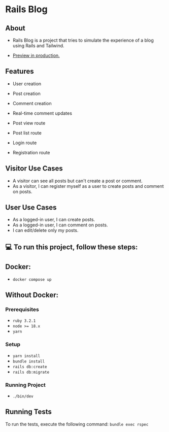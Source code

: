 # Rails Blog

## About
- Rails Blog is a project that tries to simulate the experience of a blog using Rails and Tailwind.

- [Preview in production.](https://rails-blog-8888.onrender.com/)

## Features

- User creation
- Post creation
- Comment creation
- Real-time comment updates

- Post view route
- Post list route
- Login route
- Registration route

## Visitor Use Cases
- A visitor can see all posts but can't create a post or comment.
- As a visitor, I can register myself as a user to create posts and comment on posts.

## User Use Cases
- As a logged-in user, I can create posts.
- As a logged-in user, I can comment on posts.
- I can edit/delete only my posts.

## 💻 To run this project, follow these steps:

## Docker:

* `docker compose up`

## Without Docker:

### Prerequisites
* `ruby 3.2.1`
* `node >= 18.x`
* `yarn`

### Setup
* `yarn install`
* `bundle install`
* `rails db:create`
* `rails db:migrate`

### Running Project
* `./bin/dev`

## Running Tests
To run the tests, execute the following command: `bundle exec rspec`